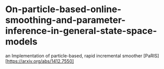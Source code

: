 # On-particle-based-online-smoothing-and-parameter-inference-in-general-state-space-models

an Implementation of particle-based, rapid incremental smoother [PaRIS][https://arxiv.org/abs/1412.7550]
